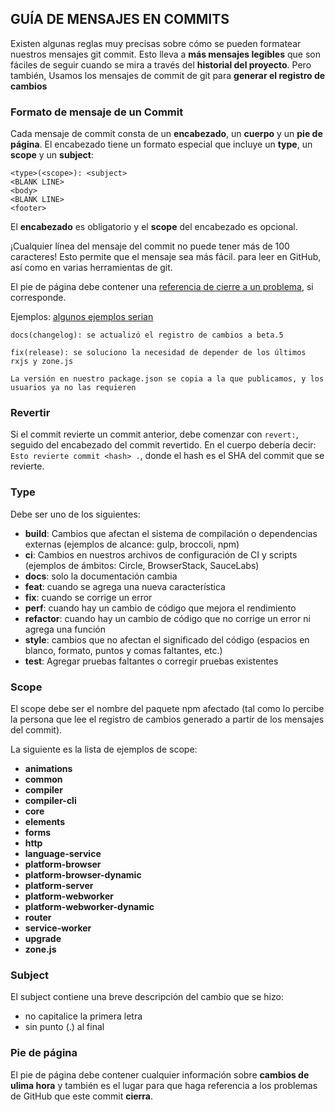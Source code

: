 ## <a name="commit"></a> GUÍA DE MENSAJES EN COMMITS

Existen algunas reglas muy precisas sobre cómo se pueden formatear nuestros mensajes git commit. Esto lleva a **más
mensajes legibles** que son fáciles de seguir cuando se mira a través del **historial del proyecto**. Pero también,
Usamos los mensajes de commit de git para **generar el registro de cambios**

### Formato de mensaje de un Commit
Cada mensaje de commit consta de un **encabezado**, un **cuerpo** y un **pie de página**. El encabezado tiene un formato especial
que incluye un **type**, un **scope** y un **subject**:

```
<type>(<scope>): <subject>
<BLANK LINE>
<body>
<BLANK LINE>
<footer>
```

El **encabezado** es obligatorio y el **scope** del encabezado es opcional.

¡Cualquier línea del mensaje del commit no puede tener más de 100 caracteres! Esto permite que el mensaje sea más fácil.
para leer en GitHub, así como en varias herramientas de git.

El pie de página debe contener una [referencia de cierre a un problema](https://help.github.com/articles/closing-issues-via-commit-messages/), si corresponde.

Ejemplos: [algunos ejemplos serian](https://github.com/angular/angular/commits/master)

```
docs(changelog): se actualizó el registro de cambios a beta.5
```

```
fix(release): se soluciono la necesidad de depender de los últimos rxjs y zone.js

La versión en nuestro package.json se copia a la que publicamos, y los usuarios ya no las requieren
```

### Revertir
Si el commit revierte un commit anterior, debe comenzar con `revert:`, seguido del encabezado del commit revertido. En el cuerpo debería decir: `Esto revierte commit <hash> .`, donde el hash es el SHA del commit que se revierte.

### Type
Debe ser uno de los siguientes:

* **build**: Cambios que afectan el sistema de compilación o dependencias externas (ejemplos de alcance: gulp, broccoli, npm)
* **ci**: Cambios en nuestros archivos de configuración de CI y scripts (ejemplos de ámbitos: Circle, BrowserStack, SauceLabs)
* **docs**: solo la documentación cambia
* **feat**: cuando se agrega una nueva característica
* **fix**: cuando se corrige un error
* **perf**: cuando hay un cambio de código que mejora el rendimiento
* **refactor**: cuando hay un cambio de código que no corrige un error ni agrega una función
* **style**: cambios que no afectan el significado del código (espacios en blanco, formato, puntos y comas faltantes, etc.)
* **test**: Agregar pruebas faltantes o corregir pruebas existentes

### Scope
El scope debe ser el nombre del paquete npm afectado (tal como lo percibe la persona que lee el registro de cambios generado a partir de los mensajes del commit).

La siguiente es la lista de ejemplos de scope:

* **animations**
* **common**
* **compiler**
* **compiler-cli**
* **core**
* **elements**
* **forms**
* **http**
* **language-service**
* **platform-browser**
* **platform-browser-dynamic**
* **platform-server**
* **platform-webworker**
* **platform-webworker-dynamic**
* **router**
* **service-worker**
* **upgrade**
* **zone.js**

### Subject
El subject contiene una breve descripción del cambio que se hizo:

* no capitalice la primera letra
* sin punto (.) al final

### Pie de página
El pie de página debe contener cualquier información sobre **cambios de ulima hora** y también es el lugar para que
haga referencia a los problemas de GitHub que este commit **cierra**.